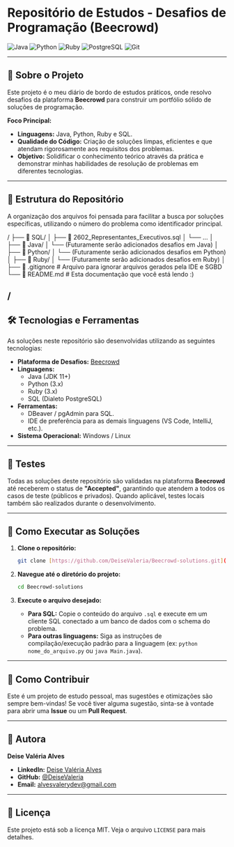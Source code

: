 # Repositório de Estudos - Desafios de Programação (Beecrowd)

![Java](https://img.shields.io/badge/Java-ED8B00?style=for-the-badge&logo=openjdk&logoColor=white)
![Python](https://img.shields.io/badge/Python-3776AB?style=for-the-badge&logo=python&logoColor=white)
![Ruby](https://img.shields.io/badge/Ruby-CC342D?style=for-the-badge&logo=ruby&logoColor=white)
![PostgreSQL](https://img.shields.io/badge/PostgreSQL-316192?style=for-the-badge&logo=postgresql&logoColor=white)
![Git](https://img.shields.io/badge/GIT-E44C30?style=for-the-badge&logo=git&logoColor=white)

---

## 📝 Sobre o Projeto

Este projeto é o meu diário de bordo de estudos práticos, onde resolvo desafios da plataforma **Beecrowd** para construir um portfólio sólido de soluções de programação.

**Foco Principal:**
* **Linguagens:** Java, Python, Ruby e SQL.
* **Qualidade do Código:** Criação de soluções limpas, eficientes e que atendam rigorosamente aos requisitos dos problemas.
* **Objetivo:** Solidificar o conhecimento teórico através da prática e demonstrar minhas habilidades de resolução de problemas em diferentes tecnologias.

---

## 📂 Estrutura do Repositório

A organização dos arquivos foi pensada para facilitar a busca por soluções específicas, utilizando o número do problema como identificador principal.

/
├── 📁 SQL/
│   ├── 📄 2602_Representantes_Executivos.sql
│   └── ...
│
├── 📁 Java/
│   └── (Futuramente serão adicionados desafios em Java)
│
├── 📁 Python/
│   └── (Futuramente serão adicionados desafios em Python)
│
├── 📁 Ruby/
│   └── (Futuramente serão adicionados desafios em Ruby)
│
├── 📄 .gitignore         # Arquivo para ignorar arquivos gerados pela IDE e SGBD
└── 📄 README.md           # Esta documentação que você está lendo :)

/
---

## 🛠️ Tecnologias e Ferramentas

As soluções neste repositório são desenvolvidas utilizando as seguintes tecnologias:

* **Plataforma de Desafios:** [Beecrowd](https://www.beecrowd.com.br/)
* **Linguagens:**
    * Java (JDK 11+)
    * Python (3.x)
    * Ruby (3.x)
    * SQL (Dialeto PostgreSQL)
* **Ferramentas:**
    * DBeaver / pgAdmin para SQL.
    * IDE de preferência para as demais linguagens (VS Code, IntelliJ, etc.).
* **Sistema Operacional:** Windows / Linux

---

## 🧪 Testes

Todas as soluções deste repositório são validadas na plataforma **Beecrowd** até receberem o status de **"Accepted"**, garantindo que atendem a todos os casos de teste (públicos e privados). Quando aplicável, testes locais também são realizados durante o desenvolvimento.

---

## 🚀 Como Executar as Soluções

1.  **Clone o repositório:**
    ```bash
    git clone [https://github.com/DeiseValeria/Beecrowd-solutions.git](https://github.com/DeiseValeria/Beecrowd-solutions.git)
    ```

2.  **Navegue até o diretório do projeto:**
    ```bash
    cd Beecrowd-solutions
    ```

3.  **Execute o arquivo desejado:**
    * **Para SQL:** Copie o conteúdo do arquivo `.sql` e execute em um cliente SQL conectado a um banco de dados com o schema do problema.
    * **Para outras linguagens:** Siga as instruções de compilação/execução padrão para a linguagem (ex: `python nome_do_arquivo.py` ou `java Main.java`).

---

## 🤝 Como Contribuir

Este é um projeto de estudo pessoal, mas sugestões e otimizações são sempre bem-vindas! Se você tiver alguma sugestão, sinta-se à vontade para abrir uma **Issue** ou um **Pull Request**.

---

## 👤 Autora

**Deise Valéria Alves**

* **LinkedIn:** [Deise Valéria Alves](https://www.linkedin.com/in/deise-valeria-alves/)
* **GitHub:** [@DeiseValeria](https://github.com/DeiseValeria)
* **Email:** [alvesvalerydev@gmail.com](mailto:alvesvalerydev@gmail.com)

---

## 📄 Licença

Este projeto está sob a licença MIT. Veja o arquivo `LICENSE` para mais detalhes.
